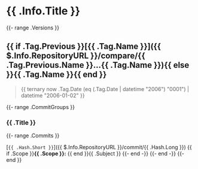 # {{ .Info.Title }}
{{- range .Versions }}

## {{ if .Tag.Previous }}[{{ .Tag.Name }}]({{ $.Info.RepositoryURL }}/compare/{{ .Tag.Previous.Name }}...{{ .Tag.Name }}){{ else }}{{ .Tag.Name }}{{ end }}

> {{ ternary now .Tag.Date (eq (.Tag.Date | datetime "2006") "0001") | datetime "2006-01-02" }}

{{- range .CommitGroups }}

### {{ .Title }}
{{- range .Commits }}

[`{{ .Hash.Short }}`]({{ $.Info.RepositoryURL }}/commit/{{ .Hash.Long }}) {{ if .Scope }}**{{ .Scope }}:** {{ end }}{{ .Subject }}
{{- end -}}
{{- end -}}
{{- end }}
